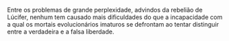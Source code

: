 ﻿Entre os problemas de grande perplexidade, advindos da rebelião de Lúcifer, nenhum tem causado mais dificuldades do que a incapacidade com a qual os mortais evolucionários imaturos se defrontam ao tentar distinguir entre a verdadeira e a falsa liberdade.